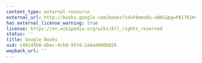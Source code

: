 ```yaml
---
content_type: external-resource
external_url: http://books.google.com/books?id=F6mmsRu-xNAC&pg=PA1761#v=onepage
has_external_license_warning: true
license: https://en.wikipedia.org/wiki/All_rights_reserved
status: ''
title: Google Books
uid: c40145b0-dbec-4cb8-95fd-2a6ad090b026
wayback_url: ''
---
```

